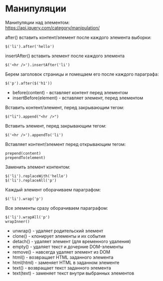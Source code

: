 # Манипуляции
Манипуляции над элементом: https://api.jquery.com/category/manipulation/

after() вставить контент/элемент после каждого элемента выборки:

    $('li').after('hello')

insertAfter() вставить элемент после каждого элемента

    $('<hr />').insertAfter('li')

Берем заголовок страницы и помещаем его после каждого параграфа:

    $('p').after($('h1'))

- before(content) - вставляет контент перед элементом
- insertBefore(element) - вставляет элемент, перед элементом

Вставить контент/элемент, перед закрывающим тегом:

    $("li").append("<hr />")

Вставить элемент, перед закрывающим тегом:

    $('<hr />').appendTo('li')

Вставляет контент/элемент перед открывающим тегом:

    prepend(content)
    prependTo(element)

Заменить элемент контентом:

    $('li').replaceWith('hello')
    $('li').replaceAll('p')

Каждый элемент оборачиваем параграфом:

    $('li').wrap('p')

Все элементы сразу оборачиваем параграфом:

    $('li').wrapAll('p')
    wrapInner()

- unwrap() - удаляет родительский элемент
- clone() - клонирует элементы и их события
- detach() - удаляет элемент (для временного удаления)
- empty() - удаляет текст и дочерние DOM-элементы
- remove() - навсегда удаляет элемент из DOM
- html() - возвращает HTML заданного элемента
- html(html) - заменяет HTML в заданном элементе
- text() - возвращает текст заданного элемента
- text(text) - заменяет текст внутри выбранных элементов
